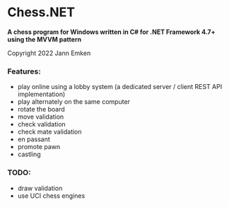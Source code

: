 # Chess.NET
**A chess program for Windows written in C# for .NET Framework 4.7+ using the MVVM pattern**

Copyright 2022 Jann Emken


### Features:
- play online using a lobby system (a dedicated server / client REST API implementation)
- play alternately on the same computer
- rotate the board
- move validation
- check validation
- check mate validation
- en passant
- promote pawn
- castling
 
### TODO:
- draw validation
- use UCI chess engines
